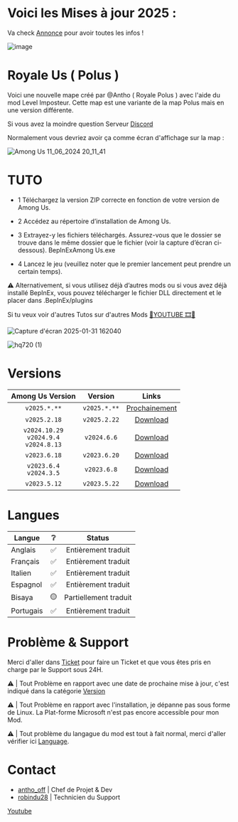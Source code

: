 # Voici les Mises à jour 2025 :
Va check <a href="https://github.com/AnthoYt/Royale-Us/discussions/11" target="_blank">Annonce</a> pour avoir toutes les infos !



![image](https://github.com/user-attachments/assets/bb757914-b96f-41dc-9760-994cc37085e1)



# Royale Us ( Polus )

Voici une nouvelle mape créé par @Antho ( Royale Polus ) avec l'aide du mod Level Imposteur.
Cette map est une variante de la map Polus mais en une version différente.

Si vous avez la moindre question Serveur <a href="https://discord.com/invite/ad7aMevNMx" target="_blank">Discord</a>



Normalement vous devriez avoir ça comme écran d'affichage sur la map : 

![Among Us 11_06_2024 20_11_41](https://github.com/AnthoYt/Royale-Us/assets/113532396/a32b30ad-2fec-40df-ae83-793079db1faa)


# TUTO
- 1 Téléchargez la version ZIP correcte en fonction de votre version de Among Us.

- 2 Accédez au répertoire d’installation de Among Us.

- 3 Extrayez-y les fichiers téléchargés. Assurez-vous que le dossier se trouve dans le même dossier que le fichier (voir la capture d’écran ci-dessous). BepInExAmong Us.exe

- 4 Lancez le jeu (veuillez noter que le premier lancement peut prendre un certain temps).

⚠️ Alternativement, si vous utilisez déjà d’autres mods ou si vous avez déjà installé BepInEx, vous pouvez télécharger le fichier DLL directement et le placer dans .BepInEx/plugins


Si tu veux voir d'autres Tutos sur d'autres Mods <a href="https://www.youtube.com/playlist?list=PLIGHmyPy3Hvd80jOBZETUn-07pyVXcyGu" target="_blank">🛑YOUTUBE 🎞️🎥</a>


![Capture d'écran 2025-01-31 162040](https://github.com/user-attachments/assets/7ff08c67-2833-4936-9f57-b80c4d493c8f)

![hq720 (1)](https://github.com/user-attachments/assets/464e0f80-ca8e-4b75-a605-43a7a8d5a50d)

# Versions

|                                       Among Us Version                                        |  Version |                                        Links                                        |
|:---------------------------------------------------------------------------------------------:|:-----------------:|:-----------------------------------------------------------------------------------:|
|                                         `v2025.*.**`                                         |   `v2025.*.**`   | [Prochainement]() |
|                                         `v2025.2.18`                                         |   `v2025.2.22`   | [Download](https://github.com/AnthoYt/Royale-Us/releases/tag/0.5) |
|                                         `v2024.10.29`<br>`v2024.9.4`<br>`v2024.8.13`                                        |   `v2024.6.6`    | [Download](https://github.com/AnthoYt/Royale-Us/releases/tag/0.4)  |
|                                         `v2023.6.18`                                          |    `v2023.6.20`    |  [Download](https://github.com/AnthoYt/Royale-Us/releases/tag/0.3)  |
|                                  `v2023.6.4`<br>`v2024.3.5`                                   |   `v2023.6.8`    | [Download](https://github.com/AnthoYt/Royale-Us/releases/tag/0.2)  |
|                                         `v2023.5.12`                                         |   `v2023.5.22`   | [Download](https://github.com/AnthoYt/Royale-Us/releases/tag/0.1) |


# Langues

| Langue               | ❔  |              Status               |
|-------------------------|:--:|:---------------------------------:|
| Anglais                 | ✅  |         Entièrement traduit         |
| Français                | ✅  |         Entièrement traduit        |
| Italien                 | ✅  |        Entièrement traduit      |
| Espagnol                | ✅  |       Entièrement traduit         |
| Bisaya                  | 🟡  |          Partiellement traduit          |
| Portugais               | ✅  |         Entièrement traduit        |


# Problème & Support

Merci d'aller dans [Ticket](https://github.com/AnthoYt/Royale-Us/issues) pour faire un Ticket et que vous êtes pris en charge par le Support sous 24H.

⚠️ | Tout Problème en rapport avec une date de prochaine mise à jour, c'est indiqué dans la catégorie [Version](https://github.com/AnthoYt/Royale-Us?tab=readme-ov-file#versions) 

⚠️ | Tout Problème en rapport avec l'installation, je dépanne pas sous forme de Linux. La Plat-forme Microsoft n'est pas encore accessible pour mon Mod.

⚠️ | Tout problème du langague du mod est tout à fait normal, merci d'aller vérifier ici [Language](https://github.com/AnthoYt/Royale-Us#language).

# Contact

- <a href="https://github.com/AnthoYt" target="_blank">antho_off</a>
 | Chef de Projet & Dev
- <a href="https://github.com/superrobinou" target="_blank">robindu28</a>
 | Technicien du Support

<a href="https://www.youtube.com/@Royale_Antho" target="_blank">Youtube</a>




                                                                               






